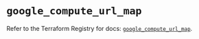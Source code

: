 # `google_compute_url_map`

Refer to the Terraform Registry for docs: [`google_compute_url_map`](https://registry.terraform.io/providers/hashicorp/google/5.27.0/docs/resources/compute_url_map).
